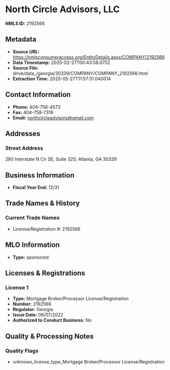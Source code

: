 # North Circle Advisors, LLC

**NMLS ID:** 2192566

## Metadata
- **Source URL:** https://nmlsconsumeraccess.org/EntityDetails.aspx/COMPANY/2192566
- **Data Timestamp:** 2025-02-27T00:43:58.075Z
- **Source File:** drive/data_/georgia/30339/COMPANY/COMPANY_2192566.html
- **Extraction Time:** 2025-05-27T11:57:31.040014

## Contact Information
- **Phone:** 404-758-4573
- **Fax:** 404-758-7316
- **Email:** northcircleadvisors@gmail.com

## Addresses
### Street Address
280 Interstate N Cir SE; Suite 325; Atlanta, GA 30339

## Business Information
- **Fiscal Year End:** 12/31

## Trade Names & History
### Current Trade Names
- License/Registration #: 2192566

## MLO Information
- **Type:** sponsored

## Licenses & Registrations

### License 1
- **Type:** Mortgage Broker/Processor License/Registration
- **Number:** 2192566
- **Regulator:** Georgia
- **Issue Date:** 06/07/2022
- **Authorized to Conduct Business:** No

## Quality & Processing Notes
### Quality Flags
- unknown_license_type_Mortgage Broker/Processor License/Registration
